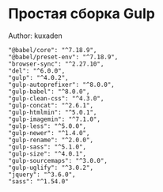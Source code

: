 # Простая сборка Gulp
Author: kuxaden

    "@babel/core": "^7.18.9",
    "@babel/preset-env": "^7.18.9",
    "browser-sync": "^2.27.10",
    "del": "^6.0.0",
    "gulp": "^4.0.2",
    "gulp-autoprefixer": "^8.0.0",
    "gulp-babel": "^8.0.0",
    "gulp-clean-css": "^4.3.0",
    "gulp-concat": "^2.6.1",
    "gulp-htmlmin": "^5.0.1",
    "gulp-imagemin": "^7.1.0",
    "gulp-less": "^5.0.0",
    "gulp-newer": "^1.4.0",
    "gulp-rename": "^2.0.0",
    "gulp-sass": "^5.1.0",
    "gulp-size": "^4.0.1",
    "gulp-sourcemaps": "^3.0.0",
    "gulp-uglify": "^3.0.2",
    "jquery": "^3.6.0",
    "sass": "^1.54.0"